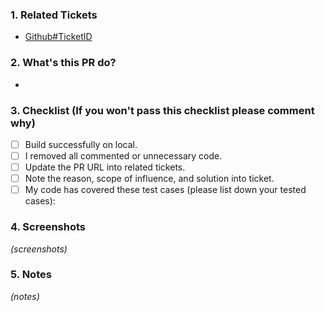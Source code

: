 ### 1. Related Tickets

- [Github#TicketID](https://github.com/)

### 2. What's this PR do?

-

### 3. Checklist (If you won't pass this checklist please comment why)

- [ ] Build successfully on local.
- [ ] I removed all commented or unnecessary code.
- [ ] Update the PR URL into related tickets.
- [ ] Note the reason, scope of influence, and solution into ticket.
- [ ] My code has covered these test cases (please list down your tested cases):

### 4. Screenshots

_(screenshots)_

### 5. Notes

_(notes)_

